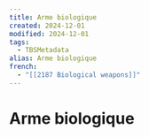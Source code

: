 ```yaml
---
title: Arme biologique
created: 2024-12-01
modified: 2024-12-01
tags:
  - TBSMetadata
alias: Arme biologique
french:
  - "[[2187 Biological weapons]]"
---
```

# Arme biologique
